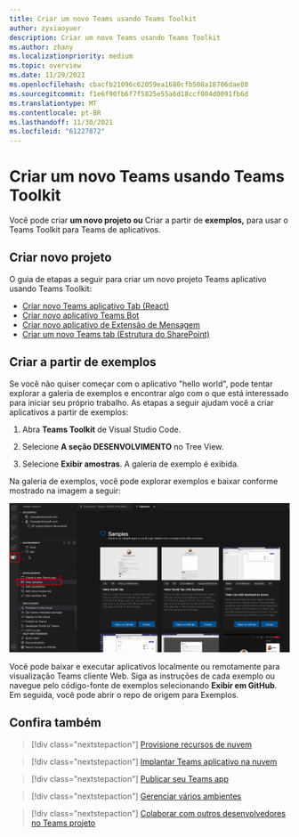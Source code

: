 ```yaml
---
title: Criar um novo Teams usando Teams Toolkit
author: zyxiaoyuer
description: Criar um novo Teams usando Teams Toolkit
ms.author: zhany
ms.localizationpriority: medium
ms.topic: overview
ms.date: 11/29/2021
ms.openlocfilehash: cbacfb21096c62059ea1680cfb508a18706dae80
ms.sourcegitcommit: f1e6f90fb6f7f5825e55a6d18ccf004d0091fb6d
ms.translationtype: MT
ms.contentlocale: pt-BR
ms.lasthandoff: 11/30/2021
ms.locfileid: "61227872"
---
```

# <a name="create-new-teams-project-using-teams-toolkit"></a>Criar um novo Teams usando Teams Toolkit

Você pode criar **um novo projeto ou** Criar a partir de **exemplos,** para usar o Teams Toolkit para Teams de aplicativos.

## <a name="create-new-project"></a>Criar novo projeto

O guia de etapas a seguir para criar um novo projeto Teams aplicativo usando Teams Toolkit:

- [Criar novo Teams aplicativo Tab (React)](/microsoftteams/platform/sbs-gs-javascript?tabs=vscode%2Cvsc%2Cviscode%2Cvcode&tutorial-step=2)
- [Criar novo aplicativo Teams Bot](/microsoftteams/platform/sbs-gs-spfx?tabs=vscode%2Cviscode&branch)
- [Criar novo aplicativo de Extensão de Mensagem](/microsoftteams/platform/sbs-gs-javascript?tabs=vscode%2Cvsc%2Cviscode%2Cvcode&tutorial-step=6&branch)
- [Criar um novo Teams tab (Estrutura do SharePoint)](/microsoftteams/platform/sbs-gs-spfx?tabs=vscode%2Cviscode&branch)

## <a name="create-from-samples"></a>Criar a partir de exemplos

Se você não quiser começar com o aplicativo "hello world", pode tentar explorar a galeria de exemplos e encontrar algo com o que está interessado para iniciar seu próprio trabalho.  As etapas a seguir ajudam você a criar aplicativos a partir de exemplos:

 1. Abra **Teams Toolkit** de Visual Studio Code.

 1. Selecione **A seção DESENVOLVIMENTO** no Tree View.

 1. Selecione **Exibir amostras**. A galeria de exemplo é exibida.

Na galeria de exemplos, você pode explorar exemplos e baixar conforme mostrado na imagem a seguir:

![Teams Toolkit exemplos de exibição](./images/teams-toolkit-view-samples.png)

Você pode baixar e executar aplicativos localmente ou remotamente para visualização Teams cliente Web. Siga as instruções de cada exemplo ou navegue pelo código-fonte de exemplos selecionando **Exibir em GitHub**. Em seguida, você pode abrir o repo de origem para Exemplos.

## <a name="see-also"></a>Confira também

> [!div class="nextstepaction"]
> [Provisione recursos de nuvem](provision.md)

> [!div class="nextstepaction"]
> [Implantar Teams aplicativo na nuvem](deploy.md)

> [!div class="nextstepaction"]
> [Publicar seu Teams app](TeamsFx-collaboration.md)

> [!div class="nextstepaction"]
> [Gerenciar vários ambientes](TeamsFx-multi-env.md)

> [!div class="nextstepaction"]
> [Colaborar com outros desenvolvedores no Teams projeto](TeamsFx-collaboration.md)
